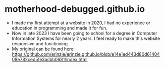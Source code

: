 # motherhood-debugged.github.io
- I made my first attempt at a website in 2020, I had no experience or education in programming and made it for fun.
- Now in late 2023 I have been going to school for a degree in Computer Information Systems for nearly 2 years. I feel ready to make this website responsive and functioning.
- My original can be found here:
https://github.com/erinzie/erinzie.github.io/blob/e14e1ed443d80d6140408e782ced5fe3acbb0681/index.html
